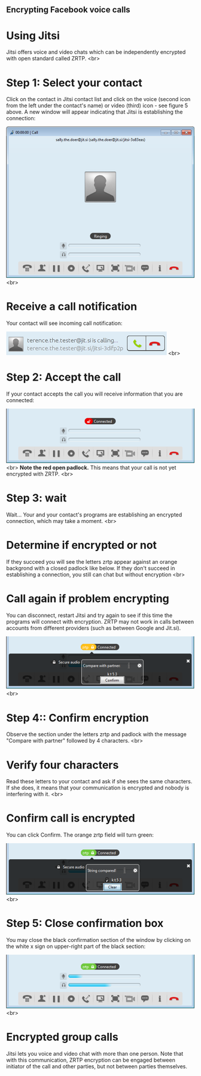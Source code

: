 
## Encrypting Facebook voice calls

# Using Jitsi
Jitsi offers voice and video chats which can be independently encrypted with open standard called ZRTP.
&lt;br&gt;
# Step 1: Select your contact
Click on the contact in Jitsi contact list and click on the voice (second icon from the left under the contact&#39;s name) or video (third) icon - see figure 5 above. A new window will appear indicating that Jitsi is establishing the connection:

![](jitsi-en-win-42.png)
&lt;br&gt;
# Receive a call notification
Your contact will see incoming call notification:

![](jitsi-en-win-43.png)
&lt;br&gt;
# Step 2: Accept the call
If your contact accepts the call you will receive information that you are connected:

![](jitsi-en-win-44.png)
&lt;br&gt;
**Note the red open padlock.** This means that your call is not yet encrypted with ZRTP.
&lt;br&gt;
# Step 3: wait
Wait... Your and your contact&#39;s programs are establishing an encrypted connection, which may take a moment.
&lt;br&gt;
# Determine if encrypted or not
If they succeed you will see the letters zrtp appear against an orange backgrond with a closed padlock like below. If they don&#39;t succeed in establishing a connection, you still can chat but without encryption
&lt;br&gt;
# Call again if problem encrypting
You can disconnect, restart Jitsi and try again to see if this time the programs will connect with encryption. ZRTP may not work in calls between accounts from different providers (such as between Google and Jit.si).

![](jitsi-en-win-45.png)
&lt;br&gt;
# Step 4:: Confirm encryption
Observe the section under the letters zrtp and padlock with the message &quot;Compare with partner&quot; followed by 4 characters.
&lt;br&gt;
# Verify four characters
Read these letters to your contact and ask if she sees the same characters. If she does, it means that your communication is encrypted and nobody is interfering with it.
&lt;br&gt;
# Confirm call is encrypted
You can click Confirm. The orange zrtp field will turn green:

![](jitsi-en-win-46.png)
&lt;br&gt;
# Step 5: Close confirmation box
You may close the black confirmation section of the window by clicking on the white x sign on upper-right part of the black section:

![](jitsi-en-win-47.png)
&lt;br&gt;
# Encrypted group calls 
Jitsi lets you voice and video chat with more than one person. Note that with this communication, ZRTP encryption can be engaged between initiator of the call and other parties, but not between parties themselves.
